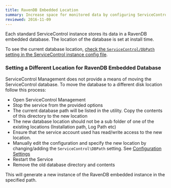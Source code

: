 ```yaml
---
title: RavenDB Embedded Location
summary: Increase space for monitored data by configuring ServiceControl to save data in a different location other than the default.
reviewed: 2016-11-09
---
```


Each standard ServiceControl instance stores its data in a RavenDB embedded database. The location of the database is set at install time.

To see the current database location, [check the `ServiceControl/DbPath` setting in the ServiceControl instance config file](creating-config-file.md).


### Setting a Different Location for RavenDB Embedded Database

ServiceControl Management does not provide a means of moving the ServiceControl database. To move the database to a different disk location follow this process:

 * Open ServiceControl Management
 * Stop the service from the provided options
 * The current database path will be listed in the utility. Copy the contents of this directory to the new location
 * The new database location should not be a sub folder of one of the existing locations (Installation path, Log Path etc)
 * Ensure that the service account used has read/write access to the new location.
 * Manually edit the configuration and specify the new location by changing/adding the `ServiceControl\DBPath` setting. See [Configuration Settings](creating-config-file.md)
 * Restart the Service
 * Remove the old database directory and contents

This will generate a new instance of the RavenDB embedded instance in the specified path.
